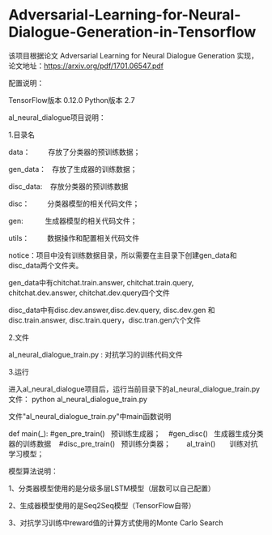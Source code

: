 # Adversarial-Learning-for-Neural-Dialogue-Generation-in-Tensorflow

该项目根据论文 Adversarial Learning for Neural Dialogue Generation 实现，论文地址：https://arxiv.org/pdf/1701.06547.pdf

配置说明： 

TensorFlow版本 0.12.0  Python版本 2.7

al_neural_dialogue项目说明：

1.目录名

  data：         存放了分类器的预训练数据；
  
 gen_data：    存放了生成器的训练数据；
 
 disc_data:    存放分类器的预训练数据
 
  disc：         分类器模型的相关代码文件；
  
  gen:           生成器模型的相关代码文件；
  
 utils：         数据操作和配置相关代码文件


notice：项目中没有训练数据目录，所以需要在主目录下创建gen_data和disc_data两个文件夹。

gen_data中有chitchat.train.answer, chitchat.train.query, chitchat.dev.answer, chitchat.dev.query四个文件

disc_data中有disc.dev.answer,disc.dev.query, disc.dev.gen 和 disc.train.answer, disc.train.query，disc.tran.gen六个文件


2.文件

al_neural_dialogue_train.py  :   对抗学习的训练代码文件

3.运行

进入al_neural_dialogue项目后，运行当前目录下的al_neural_dialogue_train.py文件： python al_neural_dialogue_train.py

文件"al_neural_dialogue_train.py"中main函数说明

def main(_):
    #gen_pre_train()   预训练生成器；
    #gen_disc()   生成器生成分类器的训练数据
    #disc_pre_train()   预训练分类器；
    
    al_train()        训练对抗学习模型；	
	
	
模型算法说明：

1、分类器模型使用的是分级多层LSTM模型（层数可以自己配置）

2、生成器模型使用的是Seq2Seq模型（TensorFlow自带）

3、对抗学习训练中reward值的计算方式使用的Monte Carlo Search


